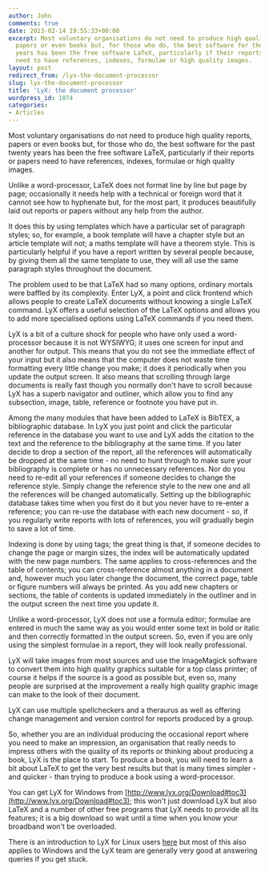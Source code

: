 ```yaml
---
author: John
comments: true
date: 2013-02-14 19:55:33+00:00
excerpt: Most voluntary organisations do not need to produce high quality reports,
  papers or even books but, for those who do, the best software for the past twenty
  years has been the free software LaTeX, particularly if their reports or papers
  need to have references, indexes, formulae or high quality images.
layout: post
redirect_from: /lyx-the-document-processor
slug: lyx-the-document-processor
title: 'LyX: the document processor'
wordpress_id: 1074
categories:
- Articles
---
```


Most voluntary organisations do not need to produce high quality reports, papers or even books but, for those who do, the best software for the past twenty years has been the free software LaTeX, particularly if their reports or papers need to have references, indexes, formulae or high quality images.

Unlike a word-processor, LaTeX does not format line by line but page by page; occasionally it needs help with a technical or foreign word that it cannot see how to hyphenate but, for the most part, it produces beautifully laid out reports or papers without any help from the author.

It does this by using templates which have a particular set of paragraph styles; so, for example, a book template will have a chapter style but an article template will not; a maths template will have a theorem style. This is particularly helpful if you have a report written by several people because, by giving them all the same template to use, they will all use the same paragraph styles throughout the document.

The problem used to be that LaTeX had so many options, ordinary mortals were baffled by its complexity. Enter LyX, a point and click frontend which allows people to create LaTeX documents without knowing a single LaTeX command. LyX offers a useful selection of the LaTeX options and allows you to add more specialised options using LaTeX commands if you need them.

LyX is a bit of a culture shock for people who have only used a word-processor because it is not WYSIWYG; it uses one screen for input and another for output. This means that you do not see the immediate effect of your input but it also means that the computer does not waste time formatting every little change you make; it does it periodically when you update the output screen. It also means that scrolling through large documents is really fast though you normally don't have to scroll because LyX has a superb navigator and outliner, which allow you to find any subsection, image, table, reference or footnote you have put in.

Among the many modules that have been added to LaTeX is BibTEX, a bibliographic database. In LyX you just point and click the particular reference in the database you want to use and LyX adds the citation to the text and the reference to the bibliography at the same time. If you later decide to drop a section of the report, all the references will automatically be dropped at the same time - no need to hunt through to make sure your bibliography is complete or has no unnecessary references. Nor do you need to re-edit all your references if someone decides to change the reference style. Simply change the reference style to the new one and all the references will be changed automatically. Setting up the bibliographic database takes time when you first do it but you never have to re-enter a reference; you can re-use the database with each new document - so, if you regularly write reports with lots of references, you will gradually begin to save a lot of time.

Indexing is done by using tags; the great thing is that, if someone decides to change the page or margin sizes, the index will be automatically updated with the new page numbers. The same applies to cross-references and the table of contents; you can cross-reference almost anything in a document and, however much you later change the document, the correct page, table or figure numbers will always be printed. As you add new chapters or sections, the table of contents is updated immediately in the outliner and in the output screen the next time you update it.

Unlike a word-processor, LyX does not use a formula editor; formulae are entered in much the same way as you would enter some text in bold or italic and then correctly formatted in the output screen. So, even if you are only using the simplest formulae in a report, they will look really professional.

LyX will take images from most sources and use the ImageMagick software to convert them into high quality graphics suitable for a top class printer; of course it helps if the source is a good as possible but, even so, many people are surprised at the improvement a really high quality graphic image can make to the look of their document.

LyX can use multiple spellcheckers and a theraurus as well as offering change management and version control for reports produced by a group.

So, whether you are an individual producing the occasional report where you need to make an impression, an organisation that really needs to impress others with the quality of its reports or thinking about producing a book, LyX is the place to start. To produce a book, you will need to learn a bit about LaTeX to get the very best results but that is many times simpler - and quicker - than trying to produce a book using a word-processor.

You can get LyX for Windows from [http://www.lyx.org/Download#toc3](http://www.lyx.org/Download#toc3); this won't just download LyX but also LaTeX and a number of other free programs that LyX needs to provide all its features; it is a big download so wait until a time when you know your broadband won't be overloaded.

There is an introduction to LyX for Linux users [here](https://johnrhudson.me.uk/computing/LyX_2_the%20ultimate_document_software.pdf) but most of this also applies to Windows and the LyX team are generally very good at answering queries if you get stuck.
